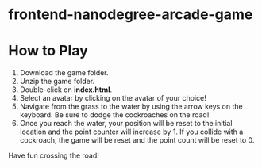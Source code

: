 frontend-nanodegree-arcade-game
===============================

# How to Play
1. Download the game folder.
2. Unzip the game folder.
3. Double-click on **index.html**.
4. Select an avatar by clicking on the avatar of your choice!
5. Navigate from the grass to the water by using the arrow keys on the keyboard. Be sure to dodge the cockroaches on the road!
6. Once you reach the water, your position will be reset to the initial location and the point counter will increase by 1. If you collide with a cockroach, the game will be reset and the point count will be reset to 0.

Have fun crossing the road!